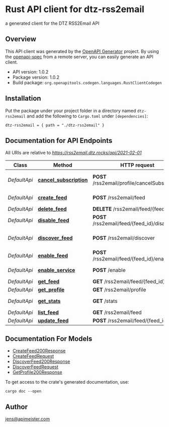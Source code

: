 # Rust API client for dtz-rss2email

a generated client for the DTZ RSS2Email API


## Overview

This API client was generated by the [OpenAPI Generator](https://openapi-generator.tech) project.  By using the [openapi-spec](https://openapis.org) from a remote server, you can easily generate an API client.

- API version: 1.0.2
- Package version: 1.0.2
- Build package: `org.openapitools.codegen.languages.RustClientCodegen`

## Installation

Put the package under your project folder in a directory named `dtz-rss2email` and add the following to `Cargo.toml` under `[dependencies]`:

```
dtz-rss2email = { path = "./dtz-rss2email" }
```

## Documentation for API Endpoints

All URIs are relative to *https://rss2email.dtz.rocks/api/2021-02-01*

Class | Method | HTTP request | Description
------------ | ------------- | ------------- | -------------
*DefaultApi* | [**cancel_subscription**](docs/DefaultApi.md#cancel_subscription) | **POST** /rss2email/profile/cancelSubscription | cancel current subscription
*DefaultApi* | [**create_feed**](docs/DefaultApi.md#create_feed) | **POST** /rss2email/feed | create feed subscription
*DefaultApi* | [**delete_feed**](docs/DefaultApi.md#delete_feed) | **DELETE** /rss2email/feed/{feed_id} | delete feed
*DefaultApi* | [**disable_feed**](docs/DefaultApi.md#disable_feed) | **POST** /rss2email/feed/{feed_id}/disable | disable feed
*DefaultApi* | [**discover_feed**](docs/DefaultApi.md#discover_feed) | **POST** /rss2email/discover | discover feed on homepage
*DefaultApi* | [**enable_feed**](docs/DefaultApi.md#enable_feed) | **POST** /rss2email/feed/{feed_id}/enable | enable feed
*DefaultApi* | [**enable_service**](docs/DefaultApi.md#enable_service) | **POST** /enable | enable the service
*DefaultApi* | [**get_feed**](docs/DefaultApi.md#get_feed) | **GET** /rss2email/feed/{feed_id} | get feed
*DefaultApi* | [**get_profile**](docs/DefaultApi.md#get_profile) | **GET** /rss2email/profile | get profile
*DefaultApi* | [**get_stats**](docs/DefaultApi.md#get_stats) | **GET** /stats | get service statistics
*DefaultApi* | [**list_feed**](docs/DefaultApi.md#list_feed) | **GET** /rss2email/feed | list all feeds
*DefaultApi* | [**update_feed**](docs/DefaultApi.md#update_feed) | **POST** /rss2email/feed/{feed_id} | update feed


## Documentation For Models

 - [CreateFeed200Response](docs/CreateFeed200Response.md)
 - [CreateFeedRequest](docs/CreateFeedRequest.md)
 - [DiscoverFeed200Response](docs/DiscoverFeed200Response.md)
 - [DiscoverFeedRequest](docs/DiscoverFeedRequest.md)
 - [GetProfile200Response](docs/GetProfile200Response.md)


To get access to the crate's generated documentation, use:

```
cargo doc --open
```

## Author

jens@apimeister.com

